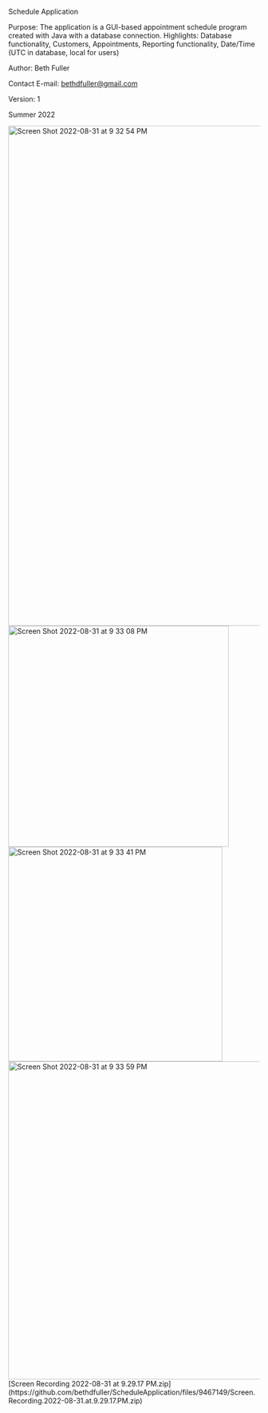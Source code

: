 Schedule Application

Purpose: The application is a GUI-based appointment schedule program created with Java with a database connection. 
  Highlights: Database functionality, Customers, Appointments, Reporting functionality, Date/Time (UTC in database, local for users) 

Author: Beth Fuller

Contact E-mail: bethdfuller@gmail.com

Version: 1

Summer 2022

<img width="1000" alt="Screen Shot 2022-08-31 at 9 32 54 PM" src="https://user-images.githubusercontent.com/38383228/187839731-0c02ed50-23c4-4e33-a858-3c84d5229957.png">
<img width="442" alt="Screen Shot 2022-08-31 at 9 33 08 PM" src="https://user-images.githubusercontent.com/38383228/187839741-be70ac72-3163-42b6-8aa3-f4d86f9994e3.png">
<img width="429" alt="Screen Shot 2022-08-31 at 9 33 41 PM" src="https://user-images.githubusercontent.com/38383228/187839748-a67dade4-21d5-4c73-9a1f-8f0d86908be4.png">
<img width="636" alt="Screen Shot 2022-08-31 at 9 33 59 PM" src="https://user-images.githubusercontent.com/38383228/187839755-82b4bb0a-b441-438d-a24b-b73c1ea7d9ed.png">
[Screen Recording 2022-08-31 at 9.29.17 PM.zip](https://github.com/bethdfuller/ScheduleApplication/files/9467149/Screen.Recording.2022-08-31.at.9.29.17.PM.zip)
